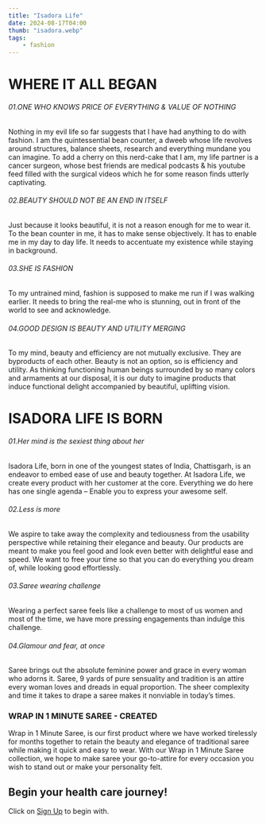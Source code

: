 ```yaml
---
title: "Isadora Life"
date: 2024-08-17T04:00
thumb: "isadora.webp"
tags: 
    - fashion
---
```


# WHERE IT ALL BEGAN

###### 01.ONE WHO KNOWS PRICE OF EVERYTHING & VALUE OF NOTHING
Nothing in my evil life so far suggests that I have had anything to do with fashion. I am the quintessential bean counter, a dweeb whose life revolves around structures, balance sheets, research and everything mundane you can imagine. To add a cherry on this nerd-cake that I am, my life partner is a cancer surgeon, whose best friends are medical podcasts & his youtube feed filled with the surgical videos which he for some reason finds utterly captivating.

###### 02.BEAUTY SHOULD NOT BE AN END IN ITSELF
Just because it looks beautiful, it is not a reason enough for me to wear it. To the bean counter in me, it has to make sense objectively. It has to enable me in my day to day life. It needs to accentuate my existence while staying in background.

###### 03.SHE IS FASHION
To my untrained mind, fashion is supposed to make me run if I was walking earlier. It needs to bring the real-me who is stunning, out in front of the world to see and acknowledge.

###### 04.GOOD DESIGN IS BEAUTY AND UTILITY MERGING
To my mind, beauty and efficiency are not mutually exclusive. They are byproducts of each other. Beauty is not an option, so is efficiency and utility. As thinking functioning human beings surrounded by so many colors and armaments at our disposal, it is our duty to imagine products that induce functional delight accompanied by beautiful, uplifting vision.

# ISADORA LIFE IS BORN

###### 01.Her mind is the sexiest thing about her

Isadora Life, born in one of the youngest states of India, Chattisgarh, is an endeavor to embed ease of use and beauty together. At Isadora Life, we create every product with her customer at the core. Everything we do here has one single agenda – Enable you to express your awesome self.

###### 02.Less is more

We aspire to take away the complexity and tediousness from the usability perspective while retaining their elegance and beauty. Our products are meant to make you feel good and look even better with delightful ease and speed. We want to free your time so that you can do everything you dream of, while looking good effortlessly.

###### 03.Saree wearing challenge

Wearing a perfect saree feels like a challenge to most of us women and most of the time, we have more pressing engagements than indulge this challenge.

###### 04.Glamour and fear, at once

Saree brings out the absolute feminine power and grace in every woman who adorns it. Saree, 9 yards of pure sensuality and tradition is an attire every woman loves and dreads in equal proportion. The sheer complexity and time it takes to drape a saree makes it nonviable in today’s times.

### WRAP IN 1 MINUTE SAREE - CREATED
Wrap in 1 Minute Saree, is our first product where we have worked tirelessly for months together to retain the beauty and elegance of traditional saree while making it quick and easy to wear.
With our Wrap in 1 Minute Saree collection, we hope to make saree your go-to-attire for every occasion you wish to stand out or make your personality felt.

## Begin your health care journey!

Click on [Sign Up](https://www.cuelinks.com/campaigns/isadora-life-affiliate-program#7498 "Sign Up Link") to begin with.